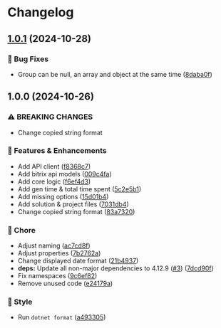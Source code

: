 # Changelog

## [1.0.1](https://github.com/Kiruyuto/BitrixDailyReportGen/compare/BitrixRaportGen-1.0.0...BitrixRaportGen-1.0.1) (2024-10-28)


### 🐛 Bug Fixes

* Group can be null, an array and object at the same time ([8daba0f](https://github.com/Kiruyuto/BitrixDailyReportGen/commit/8daba0fc13f4a724c7cc7afdbfd60b160235ad80))

## 1.0.0 (2024-10-26)


### ⚠ BREAKING CHANGES

* Change copied string format

### 🚀 Features & Enhancements

* Add API client ([f8368c7](https://github.com/Kiruyuto/BitrixDailyReportGen/commit/f8368c759cf02bf3b2fa6a54dbedd2fbfa1f62c4))
* Add bitrix api models ([009c4fa](https://github.com/Kiruyuto/BitrixDailyReportGen/commit/009c4fae9cd42eede74944e76d20983d3d074d01))
* Add core logic ([f6ef4d3](https://github.com/Kiruyuto/BitrixDailyReportGen/commit/f6ef4d3cc85024f78019bd8ece3975b22c473b24))
* Add gen time & total time spent ([5c2e5b1](https://github.com/Kiruyuto/BitrixDailyReportGen/commit/5c2e5b17b0a9768b178ba480265752fc6e7d2e4b))
* Add missing options ([15d01b4](https://github.com/Kiruyuto/BitrixDailyReportGen/commit/15d01b43966a833778d0f8e94b63933d980183e4))
* Add solution & project files ([7031db4](https://github.com/Kiruyuto/BitrixDailyReportGen/commit/7031db4386cd100fa074d9bec68954701a13df3a))
* Change copied string format ([83a7320](https://github.com/Kiruyuto/BitrixDailyReportGen/commit/83a7320398ccfdfe47f22cbd266f5513935f647b))


### 🏡 Chore

* Adjust naming ([ac7cd8f](https://github.com/Kiruyuto/BitrixDailyReportGen/commit/ac7cd8f5888c279289fcec3538b4e37f2b3dfd16))
* Adjust properties ([7b2762a](https://github.com/Kiruyuto/BitrixDailyReportGen/commit/7b2762a1eb080e006725f9323684d7d51a1d57a4))
* Change displayed date format ([21b4937](https://github.com/Kiruyuto/BitrixDailyReportGen/commit/21b49379288f7cb7962b43bb73934d32acb6652f))
* **deps:** Update all non-major dependencies to 4.12.9 ([#3](https://github.com/Kiruyuto/BitrixDailyReportGen/issues/3)) ([7dcd90f](https://github.com/Kiruyuto/BitrixDailyReportGen/commit/7dcd90f33ea17c8ab24b31b2f695972315c98b9d))
* Fix namespaces ([9c6ef82](https://github.com/Kiruyuto/BitrixDailyReportGen/commit/9c6ef82df5e4c3870dc59725e6a55ff78a00a45e))
* Remove unused code ([e24179a](https://github.com/Kiruyuto/BitrixDailyReportGen/commit/e24179a9e2c0518d89385a7858fd52ac136ece74))


### 🎨 Style

* Run `dotnet format` ([a493305](https://github.com/Kiruyuto/BitrixDailyReportGen/commit/a4933050942cdd9f8c7e4c828c7bccc37fa362b7))
